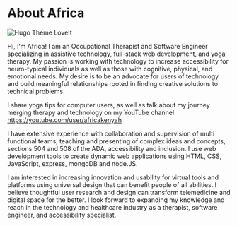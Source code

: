 # About Africa


![Hugo Theme LoveIt](/images/headshot.jpg)

Hi, I’m Africa! I am an Occupational Therapist and Software Engineer specializing in assistive technology, full-stack web development, and yoga therapy. My passion is working with technology to increase accessibility for neuro-typical individuals as well as those with cognitive, physical, and emotional needs. My desire is to be an advocate for users of technology and build meaningful relationships rooted in finding creative solutions to technical problems.

I share yoga tips for computer users, as well as talk about my journey merging therapy and technology on my YouTube channel: https://youtube.com/user/africakenyah

I have extensive experience with collaboration and supervision of multi functional teams, teaching and presenting of complex ideas and concepts, sections 504 and 508 of the ADA, accessibility and inclusion. I use web development tools to create dynamic web applications using HTML, CSS, JavaScript, express, mongoDB and node.JS.

I am interested in increasing innovation and usability for virtual tools and platforms using universal design that can benefit people of all abilities. I believe thoughtful user research and design can transform telemedicine and digital space for the better. I look forward to expanding my knowledge and reach in the technology and healthcare industry as a therapist, software engineer, and accessibility specialist.

